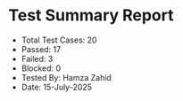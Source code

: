 # Test Summary Report

- Total Test Cases: 20
- Passed: 17
- Failed: 3
- Blocked: 0
- Tested By: Hamza Zahid
- Date: 15-July-2025
